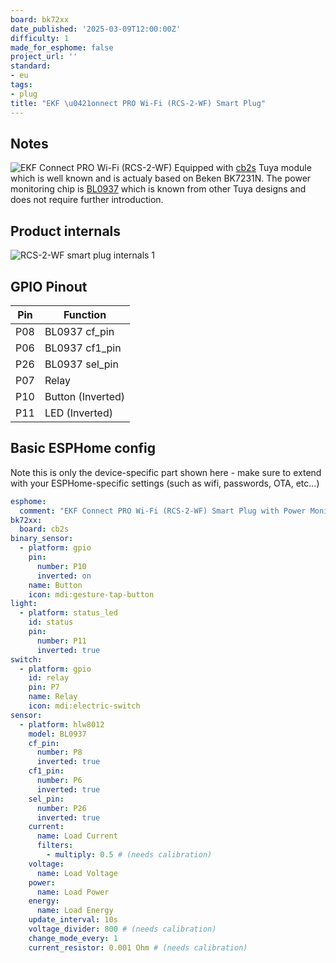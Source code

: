 ```yaml
---
board: bk72xx
date_published: '2025-03-09T12:00:00Z'
difficulty: 1
made_for_esphome: false
project_url: ''
standard:
- eu
tags:
- plug
title: "EKF \u0421onnect PRO Wi-Fi (RCS-2-WF) Smart Plug"
---
```


## Notes

![EKF Сonnect PRO Wi-Fi (RCS-2-WF)](0.jpg)
Equipped with [cb2s](https://developer.tuya.com/en/docs/iot/cb2s-module-datasheet?id=Kafgfsa2aaypq) Tuya module which is well known and is actualy
based on Beken BK7231N.
The power monitoring chip is [BL0937](https://developer.tuya.com/en/docs/iot-device-dev/Electricity-statistics?id=Kaunfo4am6icc) which is known from other
Tuya designs and does not require further introduction.

## Product internals

![RCS-2-WF smart plug internals 1](1.jpg)

## GPIO Pinout

| Pin   | Function          |
| ----- | ----------------- |
| P08   | BL0937 cf_pin     |
| P06   | BL0937 cf1_pin    |
| P26   | BL0937 sel_pin    |
| P07   | Relay             |
| P10   | Button (Inverted) |
| P11   | LED (Inverted)    |

## Basic ESPHome config

Note this is only the device-specific part shown here - make sure to extend with your ESPHome-specific settings (such as wifi, passwords, OTA, etc...)
```yaml
esphome:
  comment: "EKF Сonnect PRO Wi-Fi (RCS-2-WF) Smart Plug with Power Monitor"
bk72xx:
  board: cb2s
binary_sensor:
  - platform: gpio
    pin:
      number: P10
      inverted: on
    name: Button
    icon: mdi:gesture-tap-button
light:
  - platform: status_led
    id: status
    pin:
      number: P11
      inverted: true
switch:
  - platform: gpio
    id: relay
    pin: P7
    name: Relay
    icon: mdi:electric-switch
sensor:
  - platform: hlw8012
    model: BL0937
    cf_pin:
      number: P8
      inverted: true
    cf1_pin:
      number: P6
      inverted: true
    sel_pin:
      number: P26
      inverted: true
    current:
      name: Load Current
      filters:
        - multiply: 0.5 # (needs calibration)
    voltage:
      name: Load Voltage
    power:
      name: Load Power
    energy:
      name: Load Energy
    update_interval: 10s
    voltage_divider: 800 # (needs calibration)
    change_mode_every: 1
    current_resistor: 0.001 Ohm # (needs calibration)
```